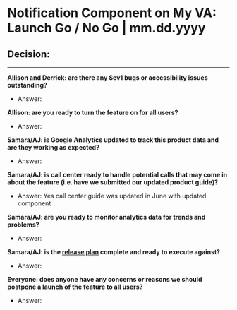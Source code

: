 # Notification Component on My VA: Launch Go / No Go | mm.dd.yyyy

## Decision:  

---
**Allison and Derrick: are there any Sev1 bugs or accessibility issues outstanding?**
- Answer: 

**Allison: are you ready to turn the feature on for all users?**
- Answer: 

**Samara/AJ: is Google Analytics updated to track this product data and are they working as expected?**
- Answer: 

**Samara/AJ: is call center ready to handle potential calls that may come in about the feature (i.e. have we submitted our updated product guide)?**
- Answer: Yes call center guide was updated in June with updated component 

**Samara/AJ: are you ready to monitor analytics data for trends and problems?**
- Answer: 

**Samara/AJ: is the [release plan](https://github.com/department-of-veterans-affairs/va.gov-team/blob/master/products/identity-personalization/onsite-notifications/update-design-system-component/launch-materials/notification-component-release-plan.md) complete and ready to execute against?**
- Answer: 

**Everyone: does anyone have any concerns or reasons we should postpone a launch of the feature to all users?**
- Answer: 
